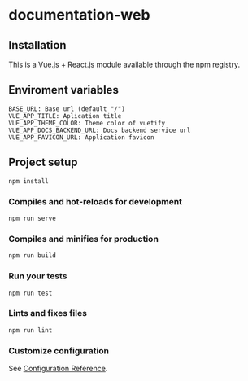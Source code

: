 # documentation-web

## Installation

This is a Vue.js + React.js module available through the npm registry.

## Enviroment variables

```
BASE_URL: Base url (default "/")
VUE_APP_TITLE: Aplication title
VUE_APP_THEME_COLOR: Theme color of vuetify
VUE_APP_DOCS_BACKEND_URL: Docs backend service url
VUE_APP_FAVICON_URL: Application favicon
```

## Project setup

```
npm install
```

### Compiles and hot-reloads for development

```
npm run serve
```

### Compiles and minifies for production

```
npm run build
```

### Run your tests

```
npm run test
```

### Lints and fixes files

```
npm run lint
```

### Customize configuration

See [Configuration Reference](https://cli.vuejs.org/config/).
